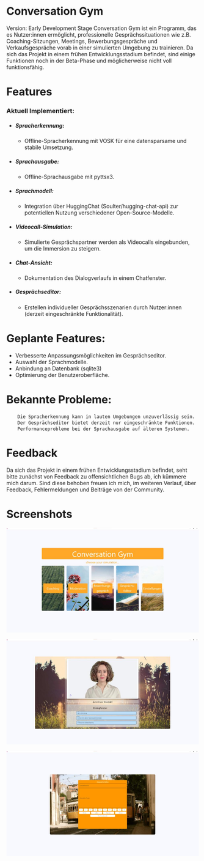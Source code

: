 # Conversation Gym
Version: Early Development Stage
Conversation Gym ist ein Programm, das es Nutzer:innen ermöglicht, professionelle Gesprächssituationen wie z.B. Coaching-Sitzungen, Meetings, Bewerbungsgespräche und Verkaufsgespräche vorab in einer simulierten Umgebung zu trainieren.
Da sich das Projekt in einem frühen Entwicklungsstadium befindet, sind einige Funktionen noch in der Beta-Phase und möglicherweise nicht voll funktionsfähig.

# Features
### Aktuell Implementiert:
- ##### Spracherkennung:
	- Offline-Spracherkennung mit VOSK für eine datensparsame und stabile Umsetzung.
- ##### Sprachausgabe:
	- Offline-Sprachausgabe mit pyttsx3.
- ##### Sprachmodell:
	- Integration über HuggingChat (Soulter/hugging-chat-api) zur potentiellen Nutzung verschiedener Open-Source-Modelle.
- ##### Videocall-Simulation:
	- Simulierte Gesprächspartner werden als Videocalls eingebunden, um die Immersion zu steigern.
- ##### Chat-Ansicht:
	- Dokumentation des Dialogverlaufs in einem Chatfenster.
- ##### Gesprächseditor:
	- Erstellen individueller Gesprächsszenarien durch Nutzer:innen (derzeit eingeschränkte Funktionalität).

# Geplante Features:
  - Verbesserte Anpassungsmöglichkeiten im Gesprächseditor.
  - Auswahl der Sprachmodelle.
  - Anbindung an Datenbank (sqlite3)
  - Optimierung der Benutzeroberfläche.

# Bekannte Probleme:
		Die Spracherkennung kann in lauten Umgebungen unzuverlässig sein.
		Der Gesprächseditor bietet derzeit nur eingeschränkte Funktionen.
		Performanceprobleme bei der Sprachausgabe auf älteren Systemen.

# Feedback
Da sich das Projekt in einem frühen Entwicklungsstadium befindet, seht bitte zunächst von Feedback zu offensichtlichen Bugs ab, ich kümmere mich darum. Sind diese behoben freuen ich mich, im weiteren Verlauf, über Feedback, Fehlermeldungen und Beiträge von der Community.

# Screenshots
![image](https://github.com/tkarrergit/Conversation_Gym/blob/main/Coversation_Gym_Screenshot_1.jpg?raw=true)

![image](https://github.com/tkarrergit/Conversation_Gym/blob/main/Coversation_Gym_Screenshot_2.jpg?raw=true)

![image](https://github.com/tkarrergit/Conversation_Gym/blob/main/Coversation_Gym_Screenshot_3.jpg?raw=true)
